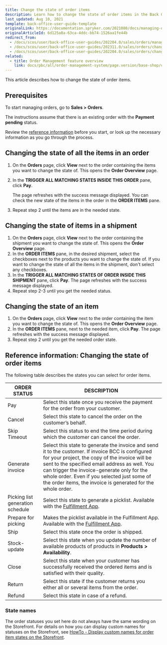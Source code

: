 ```yaml
---
title: Change the state of order items
description: Learn how to change the state of order items in the Back Office.
last_updated: Aug 10, 2021
template: back-office-user-guide-template
originalLink: https://documentation.spryker.com/2021080/docs/managing-orders
originalArticleId: 6d125a8a-63ca-4ddc-bb74-1526aa1fe44b
redirect_from:
  - /docs/scos/user/back-office-user-guides/202204.0/sales/orders/managing-orders.html
  - /docs/scos/user/back-office-user-guides/202311.0/sales/orders/changing-the-state-of-order-items.html
  - /docs/scos/user/back-office-user-guides/202204.0/sales/orders/changing-the-state-of-order-items.html
related:
  - title: Order Management feature overview
    link: docs/pbc/all/order-management-system/page.version/base-shop/order-management-feature-overview/order-management-feature-overview.html
---
```


This article describes how to change the state of order items.

## Prerequisites

To start managing orders, go to **Sales&nbsp;<span aria-label="and then">></span> Orders**.

The instructions assume that there is an existing order with the **Payment pending** status.

Review the [reference information](#reference-information-changing-the-state-of-order-items) before you start, or look up the necessary information as you go through the process.

## Changing the state of all the items in an order

1. On the **Orders** page, click **View** next to the order containing the items you want to change the state of.
    This opens the **Order Overview** page.
2. In the **TRIGGER ALL MATCHING STATES INSIDE THIS ORDER** pane, click **Pay**.

    The page refreshes with the success message displayed. You can check the new state of the items in the order in the **ORDER ITEMS** pane.  
3. Repeat step 2 until the items are in the needed state.

## Changing the state of items in a shipment

1. On the **Orders** page, click **View** next to the order containing the shipment you want to change the state of.
    This opens the **Order Overview** page.    
2. In the **ORDER ITEMS** pane, in the desired shipment, select the checkboxes next to the products you want to change the state of. If you want to change the state of all the items in the shipment, don't select any checkboxes.
3. In the **TRIGGER ALL MATCHING STATES OF ORDER INSIDE THIS SHIPMENT** pane, click **Pay**.
    The page refreshes with the success message displayed.
4. Repeat step 2-3 until you get the needed  status.


## Changing the state of an item

1. On the **Orders** page, click **View** next to the order containing the item you want to change the state of.
    This opens the **Order Overview** page.
2. In the **ORDER ITEMS** pane, next to the needed item, click **Pay**.
    The page refreshes with the success message displayed.
3. Repeat step 2 until you get the needed order state.         

## Reference information: Changing the state of order items

The following table describes the states you can select for order items.

| ORDER STATUS | DESCRIPTION |
| --- | --- |
| Pay | Select this state once you receive the payment for the order from your customer. |
| Cancel | Select this state to cancel the order on the customer’s behalf. |
| Skip Timeout | Select this status to end the time period during which the customer can cancel the order. |
| Generate invoice | Select this state to generate the invoice and send it to the customer. If invoice BCC is configured for your project, the copy of the invoice will be sent to the specified email address as well. You can trigger the invoice-generate only for the whole order. Even if you selected just some of the order items, the invoice is generated for the whole order.|
| Picking list generation schedule | Select this state to generate a picklist. Available with the [Fulfillment App](/docs/pbc/all/warehouse-management-system/{{page.version}}/unified-commerce/fulfillment-app-overview.html). |
| Prepare for picking | Makes the picklist available in the Fulfillment App. Available with the [Fulfillment App](/docs/pbc/all/warehouse-management-system/{{page.version}}/unified-commerce/fulfillment-app-overview.html). |
| Ship | Select this state once the order is shipped.|
| Stock-update | Select this state when you update the number of available products of products in **Products&nbsp;<span aria-label="and then">></span> Availability**. |
|  Close| Select this state when your customer has successfully received the ordered items and is satisfied with their quality.|
| Return | Select this state if the customer returns you either all or several items from the order.  |
| Refund | Select this state in case of a refund.|

### State names

The order statuses you set here do not always have the same wording on the Storefront. For details on how you can display custom names for statuses on the Storefront, see [HowTo - Display custom names for order item states on the Storefront](/docs/pbc/all/order-management-system/{{page.version}}/base-shop/display-custom-names-for-order-item-states-on-the-storefront.html).
